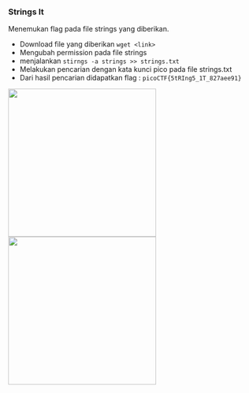 
### Strings It

Menemukan flag pada file strings yang diberikan.

- Download file yang diberikan `wget <link>`
- Mengubah permission pada file strings
- menjalankan `stirngs -a strings >> strings.txt`
- Melakukan pencarian dengan kata kunci pico pada file strings.txt
- Dari hasil pencarian didapatkan flag : `picoCTF{5tRIng5_1T_827aee91}`

<img src="https://github.com/Naraduhita/kripto-picoctf-writeup/assets/102397053/d66a0e38-6c9a-403b-987a-f0318615e71c" height="300" />

<img src="https://github.com/Naraduhita/kripto-picoctf-writeup/assets/102397053/8b1db249-172a-47fc-b9f9-3c2f2f874a6f" height="300" />

